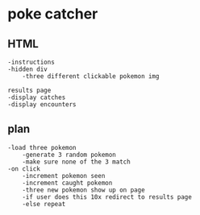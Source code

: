 # poke catcher

## HTML
    -instructions
    -hidden div
        -three different clickable pokemon img
    
    results page
    -display catches
    -display encounters

## plan
    -load three pokemon
        -generate 3 random pokemon
        -make sure none of the 3 match
    -on click
        -increment pokemon seen
        -increment caught pokemon
        -three new pokemon show up on page
        -if user does this 10x redirect to results page
        -else repeat


    